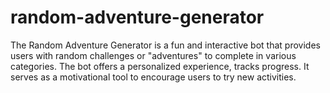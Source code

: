 # random-adventure-generator
The Random Adventure Generator is a fun and interactive bot that provides users with random challenges or "adventures" to complete in various categories. The bot offers a personalized experience, tracks progress. It serves as a motivational tool to encourage users to try new activities.
